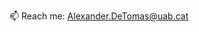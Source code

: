
📫 Reach me: Alexander.DeTomas@uab.cat


<!---
alexdeto99/alexdeto99 is a ✨ special ✨ repository because its `README.md` (this file) appears on your GitHub profile.
You can click the Preview link to take a look at your changes.
--->
